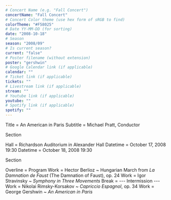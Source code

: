 ```yaml
---
# Concert Name (e.g. "Fall Concert")
concertName: "Fall Concert"
# Concert Color theme (use hex form of sRGB to find)
colorTheme: "#F58025"
# Date YY-MM-DD (for sorting)
date: "2008-10-18"
# Season
season: "2008/09"
# Is current season?
current: "false"
# Poster filename (without extension)
poster: "gershwin"
# Google Calendar link (if applicable)
calendar: ""
# Ticket link (if applicable)
tickets: ""
# Livestream link (if applicable)
stream: ""
# Youtube link (if applicable)
youtube: ""
# Spotify link (if applicable)
spotify: ""
---
```

Title = An American in Paris
Subtitle = Michael Pratt, Conductor

Section

Hall = Richardson Auditorium in Alexander Hall
Datetime = October 17, 2008 19:30
Datetime = October 18, 2008 19:30


Section

Overline = Program
Work = Hector Berlioz ~ Hungarian March from *La Damnation de Faust* (The Damnation of Faust), op. 24
Work = Igor Stravinsky ~ *Symphony in Three Movements*
Break = --- Intermission ---
Work = Nikolai Rimsky-Korsakov ~ *Capriccio Espagnol*, op. 34
Work = George Gershwin ~ *An American in Paris*
